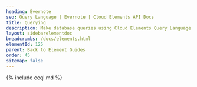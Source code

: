 ```yaml
---
heading: Evernote
seo: Query Language | Evernote | Cloud Elements API Docs
title: Querying
description: Make database queries using Cloud Elements Query Language.
layout: sidebarelementdoc
breadcrumbs: /docs/elements.html
elementId: 125
parent: Back to Element Guides
order: 45
sitemap: false
---
```


{% include ceql.md %}
